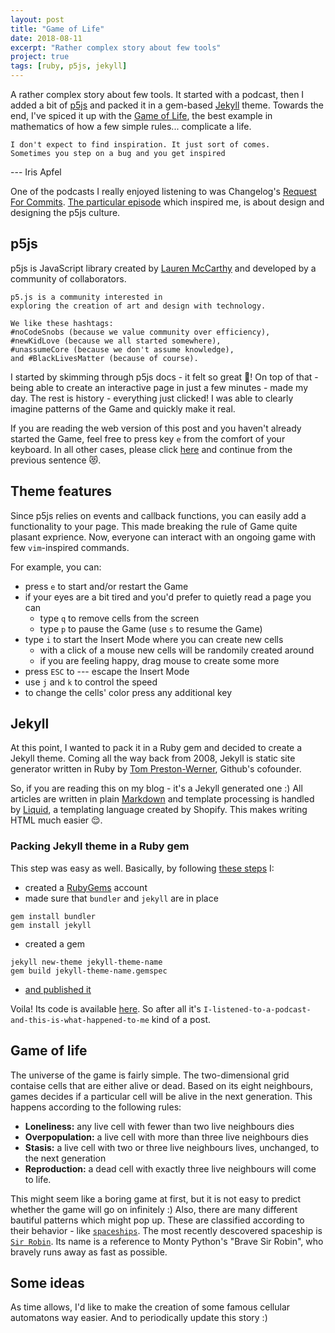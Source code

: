 ```yaml
---
layout: post
title: "Game of Life"
date: 2018-08-11
excerpt: "Rather complex story about few tools"
project: true
tags: [ruby, p5js, jekyll]
---
```


A rather complex story about few tools. It started with a podcast, then I added a bit of
[p5js](https://p5js.org/) and packed it in a gem-based [Jekyll](https://jekyllrb.com/) theme.
Towards the end, I've spiced it up with the [Game of Life](https://en.wikipedia.org/wiki/Conway%27s_Game_of_Life),
the best example in mathematics of how a few simple rules... complicate a life.

```
I don't expect to find inspiration. It just sort of comes.
Sometimes you step on a bug and you get inspired
```

--- Iris Apfel

One of the podcasts I really enjoyed listening to was Changelog's [Request For Commits](https://changelog.com/rfc).
[The particular episode](https://changelog.com/rfc/19) which inspired me,
is about design and designing the p5js culture.

## p5js

p5js is JavaScript library created by [Lauren McCarthy](http://lauren-mccarthy.com/about)
and developed by a community of collaborators.

```
p5.js is a community interested in
exploring the creation of art and design with technology.

We like these hashtags:
#noCodeSnobs (because we value community over efficiency),
#newKidLove (because we all started somewhere),
#unassumeCore (because we don't assume knowledge),
and #BlackLivesMatter (because of course).
```

I started by skimming through p5js docs - it felt so great 👏!
On top of that - being able to create an interactive page in just a few minutes - made my day.
The rest is history - everything just clicked!
I was able to clearly imagine patterns of the Game and quickly make it real.

If you are reading the web version of this post and you haven't already started the Game,
feel free to press key `e` from the comfort of your keyboard.
In all other cases, please click [here](https://mimimalizam.github.io/game-of-life/)
and continue from the previous sentence 😻.

## Theme features

Since p5js relies on events and callback functions, you can easily add a functionality
to your page. This made breaking the rule of Game quite plasant exprience.
Now, everyone can interact with an ongoing game with few `vim`-inspired commands.

For example, you can:
- press `e` to start and/or restart the Game
- if your eyes are a bit tired and you'd prefer to quietly read a page you can
  - type `q` to remove cells from the screen
  - type `p` to pause the Game (use `s` to resume the Game)
- type `i` to start the Insert Mode where you can create new cells
  - with a click of a mouse new cells will be randomily created around
  - if you are feeling happy, drag mouse to create some more
- press `ESC` to --- escape the Insert Mode
- use `j` and `k` to control the speed
- to change the cells' color press any additional key

## Jekyll

At this point, I wanted to pack it in a Ruby gem and decided to create a Jekyll theme.
Coming all the way back from 2008, Jekyll is static site generator
written in Ruby by [Tom Preston-Werner](http://tom.preston-werner.com/), Github's cofounder.

So, if you are reading this on my blog - it's a Jekyll generated one :)
All articles are written in plain [Markdown](https://daringfireball.net/projects/markdown/) and
template processing is handled by [Liquid](https://shopify.github.io/liquid/),
a templating language created by Shopify. This makes writing HTML much easier 😌.

### Packing Jekyll theme in a Ruby gem

This step was easy as well. Basically, by following [these steps](https://jekyllrb.com/docs/themes/#creating-a-gem-based-theme) I:

- created a [RubyGems](https://rubygems.org/) account
- made sure that `bundler` and `jekyll` are in place

```
gem install bundler
gem install jekyll
```

- created a gem

```
jekyll new-theme jekyll-theme-name
gem build jekyll-theme-name.gemspec
```

- [and published it](https://guides.rubygems.org/publishing/)

Voila! Its code is available [here](https://github.com/mimimalizam/game-of-life-theme).
So after all it's `I-listened-to-a-podcast-and-this-is-what-happened-to-me` kind of a post.

## Game of life

The universe of the game is fairly simple. The two-dimensional grid contaise cells that are
either alive or dead. Based on its eight neighbours,
games decides if a particular cell will be alive in the next generation.
This happens according to the following rules:

- **Loneliness:** any live cell with fewer than two live neighbours dies
- **Overpopulation:** a live cell with more than three live neighbours dies
- **Stasis:** a live cell with two or three live neighbours lives, unchanged, to the next generation
- **Reproduction:** a dead cell with exactly three live neighbours will come to life.

This might seem like a boring game at first, but it is not easy to predict whether
the game will go on infinitely :) Also, there are many different bautiful patterns which might pop up.
These are classified according to their behavior - like [`spaceships`](https://en.wikipedia.org/wiki/Spaceship_(cellular_automaton)).
The most recently descovered spaceship is [`Sir Robin`](https://cp4space.wordpress.com/2018/03/11/a-rather-satisfying-winter/).
Its name is a reference to Monty Python's "Brave Sir Robin", who bravely runs away as fast as possible.

## Some ideas

As time allows, I'd like to make the creation of some famous cellular automatons way easier.
And to periodically update this story :)

